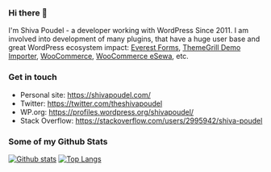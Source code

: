 ### Hi there 👋

I'm Shiva Poudel - a developer working with WordPress Since 2011. I am involved into development of many plugins, that have a huge user base and great WordPress ecosystem impact: [Everest Forms](https://wpeverest.com/wordpress-plugins/everest-forms), [ThemeGrill Demo Importer](https://wordpress.org/plugins/themegrill-demo-importer), [WooCommerce](https://woocommerce.com), [WooCommerce eSewa](https://wordpress.org/plugins/woocommerce-esewa), etc.

### Get in touch
- Personal site: https://shivapoudel.com/
- Twitter: https://twitter.com/theshivapoudel
- WP.org: https://profiles.wordpress.org/shivapoudel/
- Stack Overflow: https://stackoverflow.com/users/2995942/shiva-poudel

### Some of my Github Stats
[![Github stats](https://github-readme-stats.vercel.app/api?username=shivapoudel&show_icons=true&include_all_commits=true&hide=stars&line_height=24)](https://github.com/anuraghazra/github-readme-stats)
[![Top Langs](https://github-readme-stats.vercel.app/api/top-langs/?username=shivapoudel&layout=compact&card_width=295)](https://github.com/anuraghazra/github-readme-stats)
